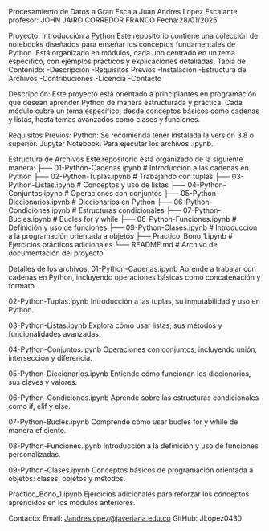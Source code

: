 Procesamiento de Datos a Gran Escala
Juan Andres Lopez Escalante
profesor:
JOHN JAIRO CORREDOR FRANCO
Fecha:28/01/2025


Proyecto: Introducción a Python
Este repositorio contiene una colección de notebooks diseñados para enseñar los conceptos fundamentales de Python. Está organizado en módulos, cada uno centrado en un tema específico, con ejemplos prácticos y explicaciones detalladas.
Tabla de Contenido:
-Descripción
-Requisitos Previos
-Instalación
-Estructura de Archivos
-Contribuciones
-Licencia
-Contacto

Descripción:
Este proyecto está orientado a principiantes en programación que desean aprender Python de manera estructurada y práctica. Cada módulo cubre un tema específico, desde conceptos básicos como cadenas y listas, hasta temas avanzados como clases y funciones.

Requisitos Previos:
Python: Se recomienda tener instalada la versión 3.8 o superior.
Jupyter Notebook: Para ejecutar los archivos .ipynb.

Estructura de Archivos
Este repositorio está organizado de la siguiente manera:
├── 01-Python-Cadenas.ipynb          # Introducción a las cadenas en Python
├── 02-Python-Tuplas.ipynb           # Trabajando con tuplas
├── 03-Python-Listas.ipynb           # Conceptos y uso de listas
├── 04-Python-Conjuntos.ipynb        # Operaciones con conjuntos
├── 05-Python-Diccionarios.ipynb     # Diccionarios en Python
├── 06-Python-Condiciones.ipynb      # Estructuras condicionales
├── 07-Python-Bucles.ipynb           # Bucles for y while
├── 08-Python-Funciones.ipynb        # Definición y uso de funciones
├── 09-Python-Clases.ipynb           # Introducción a la programación orientada a objetos
├── Practico_Bono_1.ipynb            # Ejercicios prácticos adicionales
└── README.md                        # Archivo de documentación del proyecto

Detalles de los archivos:
01-Python-Cadenas.ipynb
Aprende a trabajar con cadenas en Python, incluyendo operaciones básicas como concatenación y formato.

02-Python-Tuplas.ipynb
Introducción a las tuplas, su inmutabilidad y uso en Python.

03-Python-Listas.ipynb
Explora cómo usar listas, sus métodos y funcionalidades avanzadas.

04-Python-Conjuntos.ipynb
Operaciones con conjuntos, incluyendo unión, intersección y diferencia.

05-Python-Diccionarios.ipynb
Entiende cómo funcionan los diccionarios, sus claves y valores.

06-Python-Condiciones.ipynb
Aprende sobre las estructuras condicionales como if, elif y else.

07-Python-Bucles.ipynb
Comprende cómo usar bucles for y while de manera eficiente.

08-Python-Funciones.ipynb
Introducción a la definición y uso de funciones personalizadas.

09-Python-Clases.ipynb
Conceptos básicos de programación orientada a objetos: clases, objetos y métodos.

Practico_Bono_1.ipynb
Ejercicios adicionales para reforzar los conceptos aprendidos en los módulos anteriores.

Contacto:
Email: Jandreslopez@javeriana.edu.co
GitHub: JLopez0430
